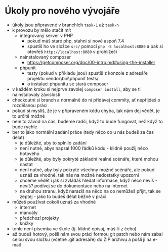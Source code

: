 # Úkoly pro nového vývojáře

* úkoly jsou připravené v branchích `task-1` až `task-n`
* k provozu by mělo stačit mít
    * integrovaný server v PHP
        * pokud máš staré php, stahni si nové aspoň 7.4
        * spustíš ho ve složce `src/` pomocí `php -S localhost:8080` a pak si otevřeš `http://localhost:8080` v prohlížeči
    * nainstalovaný composer
        * https://getcomposer.org/doc/00-intro.md#using-the-installer
    * phpunit
        * testy (pokud v příkladu jsou) spustíš z konzole z adresáře projektu vendor\bin\phpunit tests/
        * o instalaci phpunitu se stará composer
* v každém kroku si nejprve zavolej `composer install`, aby se ti nainstalovaly závislosti
* checkoutni si branch a normálně do ní přidávej commity, ať nepřijdeš o rozdělanou práci
* pokud si myslíš, že je v připraveném kódu chyba, tak nám dej vědět, je to určitě možné
* není to závod na čas, budeme radši, když to bude fungovat, než když to bude rychle
* ber to jako normální zadání práce (tedy něco co u nás budeš za čas dělat)
    * je důležité, aby to splnilo zadání
    * není nutné, abys napsal 1000 řádků kódu - klidně použij něco hotového
    * je důležité, aby byly pokryté základní reálné scénáře, které mohou nastat
    * není nutné, aby byly pokryté všechny možné scénáře, ale pokud uznáš za vhodné, tak nás na možné nedostatky upozorni
    * chceme vědět i jak si zvládáš hledat informace, když něco nevíš - nevíš? podívej se do dokumentace nebo na internet 
    * na druhou stranu, když narazíš na něco na co nemůžeš přijít, tak se zeptej - jako to budeš dělat běžně v práci
* můžeš používat cokoli uznáš za vhodné
    * internet
    * manuály
    * předchozí projekty
    * knížky
* tohle není písemka ve škole (tj. klidně opisuj, máš-li z čeho)
* až budeš hotový, pošli nám svou práci formou git patch nebo nám zabal celou svou složku (včetně .git adresáře) do ZIP archivu a pošli ji na e-mail

